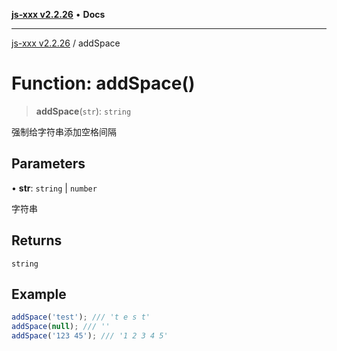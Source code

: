 [**js-xxx v2.2.26**](../README.md) • **Docs**

***

[js-xxx v2.2.26](../README.md) / addSpace

# Function: addSpace()

> **addSpace**(`str`): `string`

强制给字符串添加空格间隔

## Parameters

• **str**: `string` \| `number`

字符串

## Returns

`string`

## Example

```ts
addSpace('test'); /// 't e s t'
addSpace(null); /// ''
addSpace('123 45'); /// '1 2 3 4 5'
```
